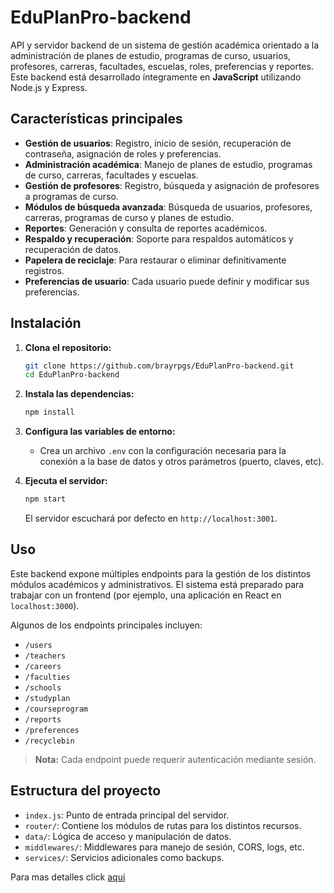 # EduPlanPro-backend

API y servidor backend de un sistema de gestión académica orientado a la administración de planes de estudio, programas de curso, usuarios, profesores, carreras, facultades, escuelas, roles, preferencias y reportes. Este backend está desarrollado íntegramente en **JavaScript** utilizando Node.js y Express.

## Características principales

- **Gestión de usuarios**: Registro, inicio de sesión, recuperación de contraseña, asignación de roles y preferencias.
- **Administración académica**: Manejo de planes de estudio, programas de curso, carreras, facultades y escuelas.
- **Gestión de profesores**: Registro, búsqueda y asignación de profesores a programas de curso.
- **Módulos de búsqueda avanzada**: Búsqueda de usuarios, profesores, carreras, programas de curso y planes de estudio.
- **Reportes**: Generación y consulta de reportes académicos.
- **Respaldo y recuperación**: Soporte para respaldos automáticos y recuperación de datos.
- **Papelera de reciclaje**: Para restaurar o eliminar definitivamente registros.
- **Preferencias de usuario**: Cada usuario puede definir y modificar sus preferencias.

## Instalación

1. **Clona el repositorio:**

    ```bash
    git clone https://github.com/brayrpgs/EduPlanPro-backend.git
    cd EduPlanPro-backend
    ```

2. **Instala las dependencias:**

    ```bash
    npm install
    ```

3. **Configura las variables de entorno:**

    - Crea un archivo `.env` con la configuración necesaria para la conexión a la base de datos y otros parámetros (puerto, claves, etc).

4. **Ejecuta el servidor:**

    ```bash
    npm start
    ```

    El servidor escuchará por defecto en `http://localhost:3001`.

## Uso

Este backend expone múltiples endpoints para la gestión de los distintos módulos académicos y administrativos. El sistema está preparado para trabajar con un frontend (por ejemplo, una aplicación en React en `localhost:3000`).

Algunos de los endpoints principales incluyen:

- `/users`
- `/teachers`
- `/careers`
- `/faculties`
- `/schools`
- `/studyplan`
- `/courseprogram`
- `/reports`
- `/preferences`
- `/recyclebin`

> **Nota:** Cada endpoint puede requerir autenticación mediante sesión.

## Estructura del proyecto

- `index.js`: Punto de entrada principal del servidor.
- `router/`: Contiene los módulos de rutas para los distintos recursos.
- `data/`: Lógica de acceso y manipulación de datos.
- `middlewares/`: Middlewares para manejo de sesión, CORS, logs, etc.
- `services/`: Servicios adicionales como backups.

Para mas detalles click [aqui](https://deepwiki.com/brayrpgs/EduPlanPro-Frontend)

